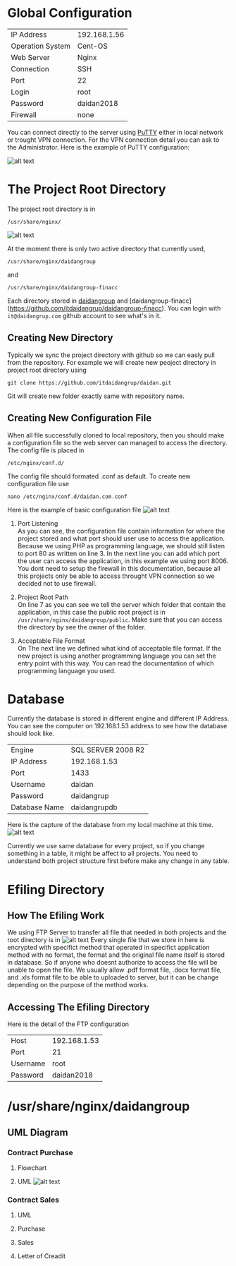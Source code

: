 # Global Configuration
<table>
    <tr><td>IP Address</td><td>192.168.1.56</td></tr>
    <tr><td>Operation System</td><td>Cent-OS</td></tr>
    <tr><td>Web Server</td><td>Nginx</td></tr>
    <tr><td>Connection</td><td>SSH</td></tr>
    <tr><td>Port</td><td>22</td></tr>
    <tr><td>Login</td><td>root</td></tr>
    <tr><td>Password</td><td>daidan2018</td></tr>
    <tr><td>Firewall</td><td>none</td></tr>
</table>

You can connect directly to the server using [PuTTY](https://www.chiark.greenend.org.uk/~sgtatham/putty/latest.html) either in local network or trought VPN connection. For the VPN connection detail you can ask to the Administrator. Here is the example of PuTTY configuration:


![alt text](/img/putty-configuration.png "putty configuration")

# The Project Root Directory
The project root directory is in 
```
/usr/share/nginx/
```
![alt text](/img/project-root.png "project root")

At the moment there is only two active directory that currently used, 
```
/usr/share/nginx/daidangroup
```
and
```
/usr/share/nginx/daidangroup-finacc
```

Each directory stored in [daidangroup](https://github.com/itdaidangrup/daidangroup) and [daidangroup-finacc] (https://github.com/itdaidangrup/daidangroup-finacc). You can login with `it@daidangrup.com` github account to see what's in it.


## Creating New Directory
Typically we sync the project directory with github so we can easly pull from the repository. For example we will create new peoject directory in project root directory using 

```
git clone https://github.com/itdaidangrup/daidan.git
```

Git will create new folder exactly same with repository name.

## Creating New Configuration File
When all file successfully cloned to local repository, then you should make a configuration file so the web server can managed to access the directory. The config file is placed in 

```
/etc/nginx/conf.d/
```

The config file should formated .conf as default. To create new configuration file use

```
nano /etc/nginx/conf.d/daidan.com.conf
```

Here is the example of basic configuration file
![alt text](/img/conf-d-example.PNG "Config file example")

1. Port Listening\
As you can see, the configuration file contain information for where the project stored and what port should user use to access the application. Because we using PHP as programming language, we should still listen to port 80 as written on line 3. In the next line you can add which port the user can access the application, in this example we using port 8006. You dont need to setup the firewall in this documentation, because all this projects only be able to access throught VPN connection so we decided not to use firewall. 

2. Project Root Path\
On line 7 as you can see we tell the server which folder that contain the application, in this case the public root project is in `/usr/share/nginx/daidangroup/public`. Make sure that you can access the directory by see the owner of the folder.

3. Acceptable File Format\
On The next line we defined what kind of acceptable file format. If the new project is using another programming language you can set the entry point with this way. You can read the documentation of which programming language you used.

# Database
Currently the database is stored in different engine and different IP Address. You can see the computer on 192.168.1.53 address to see how the database should look like.
<table>
    <tr><td>Engine</td><td>SQL SERVER 2008 R2</td></tr>
    <tr><td>IP Address</td><td>192.168.1.53</td></tr>
    <tr><td>Port</td><td>1433</td></tr>
    <tr><td>Username</td><td>daidan</td></tr>
    <tr><td>Password</td><td>daidangrup</td></tr>
    <tr><td>Database Name</td><td>daidangrupdb</td></tr>
</table>

Here is the capture of the database from my local machine at this time.
![alt text](/img/databases.PNG "Database")

Currently we use same database for every project, so if you change something in a table, it might be affect to all projects. You need to understand both project structure first before make any change in any table.

# Efiling Directory

## How The Efiling Work
We using FTP Server to transfer all file that needed in both projects and the root directory is in
![alt text](/img/ftp-root.png "FTP Root Directory")
Every single file that we store in here is encrypted with specifict method that operated in specifict application method with no format, the format and the original file name itself is stored in database. So if anyone who doesnt authorize to access the file will be unable to open the file. We usually allow .pdf format file, .docx format file, and .xls format file to be able to uploaded to server, but it can be change depending on the purpose of the method works.

## Accessing The Efiling Directory
Here is the detail of the FTP configuration
<table>
    <tr><td>Host</td><td>192.168.1.53</td></tr>
    <tr><td>Port</td><td>21</td></tr>
    <tr><td>Username</td><td>root</td></tr>
    <tr><td>Password</td><td>daidan2018</td></tr>
</table>

# /usr/share/nginx/daidangroup
## UML Diagram
### Contract Purchase
1. Flowchart

2. UML 
![alt text](/img/contract-purchase.png "Contract Purchase UML")

### Contract Sales
1. UML

3. Purchase
4. Sales
5. Letter of Creadit